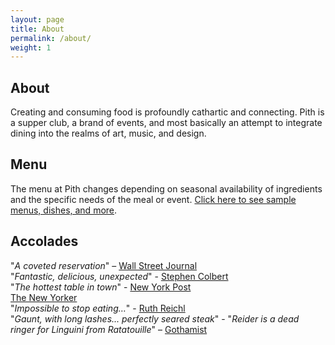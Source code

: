 ```yaml
---
layout: page
title: About
permalink: /about/
weight: 1
---
```


## About

Creating and consuming food is profoundly cathartic and connecting. Pith is a supper club, a brand of events, and most basically an attempt to integrate dining into the realms of art, music, and design.

## Menu

The menu at Pith changes depending on seasonal availability of ingredients and the specific needs of the meal or event.
[Click here to see sample menus, dishes, and more](http://www.google.com/?q=pith+menu).

## Accolades

"_A coveted reservation_" – [Wall Street Journal](http://www.wsj.com/articles/for-columbia-student-entrepreneur-dorm-restaurant-is-just-the-first-course-1454113319)  
"_Fantastic, delicious, unexpected_" - [Stephen Colbert](https://www.youtube.com/watch?v=61fjFhCBnRc)  
"_The hottest table in town_" - [New York Post](http://nypost.com/2015/10/07/the-hottest-table-in-town-is-in-a-columbia-university-dorm/)  
[The New Yorker](http://www.newyorker.com/magazine/2015/10/26/supper-club)  
"_Impossible to stop eating…_" - [Ruth Reichl](http://ruthreichl.com/2016/04/a-pithy-meal.html/)  
"_Gaunt, with long lashes... perfectly seared steak_" -
"_Reider is a dead ringer for Linguini from Ratatouille_" – [Gothamist](http://gothamist.com/2016/01/30/there_is_a_900-person_waiting_list.php)  
